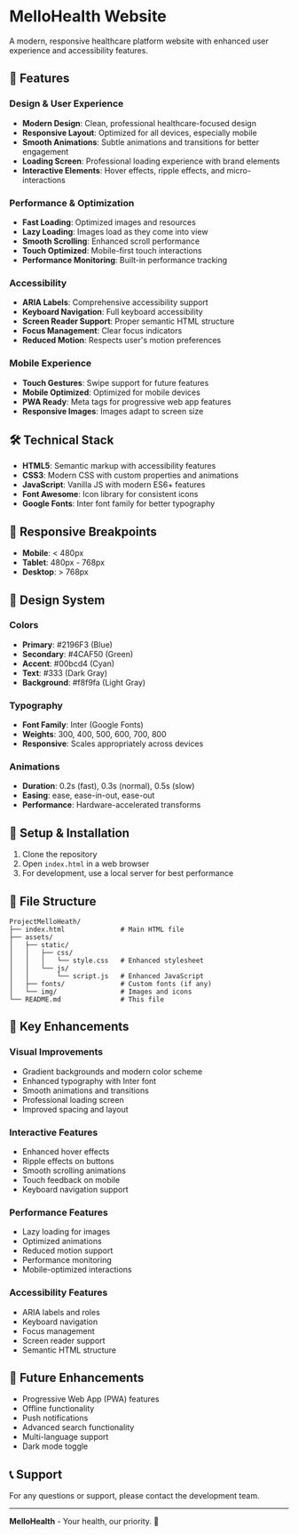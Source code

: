 # MelloHealth Website

A modern, responsive healthcare platform website with enhanced user experience and accessibility features.

## 🚀 Features

### Design & User Experience
- **Modern Design**: Clean, professional healthcare-focused design
- **Responsive Layout**: Optimized for all devices, especially mobile
- **Smooth Animations**: Subtle animations and transitions for better engagement
- **Loading Screen**: Professional loading experience with brand elements
- **Interactive Elements**: Hover effects, ripple effects, and micro-interactions

### Performance & Optimization
- **Fast Loading**: Optimized images and resources
- **Lazy Loading**: Images load as they come into view
- **Smooth Scrolling**: Enhanced scroll performance
- **Touch Optimized**: Mobile-first touch interactions
- **Performance Monitoring**: Built-in performance tracking

### Accessibility
- **ARIA Labels**: Comprehensive accessibility support
- **Keyboard Navigation**: Full keyboard accessibility
- **Screen Reader Support**: Proper semantic HTML structure
- **Focus Management**: Clear focus indicators
- **Reduced Motion**: Respects user's motion preferences

### Mobile Experience
- **Touch Gestures**: Swipe support for future features
- **Mobile Optimized**: Optimized for mobile devices
- **PWA Ready**: Meta tags for progressive web app features
- **Responsive Images**: Images adapt to screen size

## 🛠️ Technical Stack

- **HTML5**: Semantic markup with accessibility features
- **CSS3**: Modern CSS with custom properties and animations
- **JavaScript**: Vanilla JS with modern ES6+ features
- **Font Awesome**: Icon library for consistent icons
- **Google Fonts**: Inter font family for better typography

## 📱 Responsive Breakpoints

- **Mobile**: < 480px
- **Tablet**: 480px - 768px
- **Desktop**: > 768px

## 🎨 Design System

### Colors
- **Primary**: #2196F3 (Blue)
- **Secondary**: #4CAF50 (Green)
- **Accent**: #00bcd4 (Cyan)
- **Text**: #333 (Dark Gray)
- **Background**: #f8f9fa (Light Gray)

### Typography
- **Font Family**: Inter (Google Fonts)
- **Weights**: 300, 400, 500, 600, 700, 800
- **Responsive**: Scales appropriately across devices

### Animations
- **Duration**: 0.2s (fast), 0.3s (normal), 0.5s (slow)
- **Easing**: ease, ease-in-out, ease-out
- **Performance**: Hardware-accelerated transforms

## 🔧 Setup & Installation

1. Clone the repository
2. Open `index.html` in a web browser
3. For development, use a local server for best performance

## 📁 File Structure

```
ProjectMelloHeath/
├── index.html              # Main HTML file
├── assets/
│   ├── static/
│   │   ├── css/
│   │   │   └── style.css   # Enhanced stylesheet
│   │   └── js/
│   │       └── script.js   # Enhanced JavaScript
│   ├── fonts/              # Custom fonts (if any)
│   └── img/                # Images and icons
└── README.md               # This file
```

## 🌟 Key Enhancements

### Visual Improvements
- Gradient backgrounds and modern color scheme
- Enhanced typography with Inter font
- Smooth animations and transitions
- Professional loading screen
- Improved spacing and layout

### Interactive Features
- Enhanced hover effects
- Ripple effects on buttons
- Smooth scrolling animations
- Touch feedback on mobile
- Keyboard navigation support

### Performance Features
- Lazy loading for images
- Optimized animations
- Reduced motion support
- Performance monitoring
- Mobile-optimized interactions

### Accessibility Features
- ARIA labels and roles
- Keyboard navigation
- Focus management
- Screen reader support
- Semantic HTML structure

## 🚀 Future Enhancements

- Progressive Web App (PWA) features
- Offline functionality
- Push notifications
- Advanced search functionality
- Multi-language support
- Dark mode toggle

## 📞 Support

For any questions or support, please contact the development team.

---

**MelloHealth** - Your health, our priority. 💙
